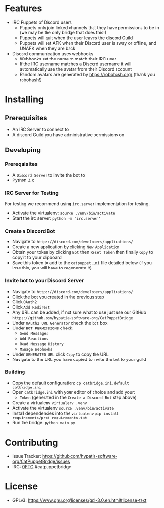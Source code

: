# Features

* IRC Puppets of Discord users
  * Puppets only join linked channels that they have permissions to be in (we may be the only bridge that does this!)
  * Puppets will quit when the user leaves the discord Guild
  * Puppets will set AFK when their Discord user is away or offline, and UNAFK when they are back
* Discord communication uses webhooks
  * Webhooks set the name to match their IRC user
  * If the IRC username matches a Discord username it will automatically use the avatar from their Discord account
  * Random avatars are generated by https://robohash.org/ (thank you robohash!)

# Installing

## Prerequisites

* An IRC Server to connect to
* A discord Guild you have administrative permissions on

## Developing

### Prerequisites

* A `Discord Server` to invite the bot to
* Python 3.x

### IRC Server for Testing

For testing we recommend using `irc.server` implementation for testing.

* Activate the virtualenv:
```source .venv/bin/activate```
* Start the irc server:
```python -m 'irc.server'```

### Create a Discord Bot

* Navigate to `https://discord.com/developers/applications/`
* Create a new application by clicking `New Application`
* Obtain your token by clicking `Bot` then `Reset Token` then finally `Copy` to copy it to your clipboard
* Save this token to add to the `catpuppet.ini` file detailed below (if you lose this, you will have to regenerate it)

### Invite bot to your Discord Server

* Navigate to `https://discord.com/developers/applications/`
* Click the bot you created in the previous step
* Click `OAuth2`
* Click `Add Redirect`
* Any URL can be added, if not sure what to use just use our GitHub `https://github.com/hypatia-software-org/CatPuppetBridge`
* Under `OAuth2 URL Generator` check the `bot` box
* Under `BOT PERMISSIONS` check:
  * `Send Messages`
  * `Add Reactions`
  * `Read Message History`
  * `Manage Webhooks`
* Under `GENERATED URL` click `Copy` to copy the URL
* Navigate to the URL you have copied to invite the bot to your guild

### Building

* Copy the default configuration:
```cp catbridge.ini.default catbridge.ini```
* Open `catbridge.ini` with your editor of choice and add your:
  * `Token` (generated in the `Create a Discord Bot` step above)
* Create a virtualenv
```virtualenv .venv```
* Activate the virtualenv
```source .venv/bin/activate```
* Install dependencies into the `virtualenv`
```pip install requirements/prod-requirements.txt```
* Run the bridge:
```python main.py```

# Contributing

* Issue Tracker: https://github.com/hypatia-software-org/CatPuppetBridge/issues
* IRC: [OFTC](https://www.oftc.net/) #catpuppetbridge

# License

* GPLv3: https://www.gnu.org/licenses/gpl-3.0.en.html#license-text
